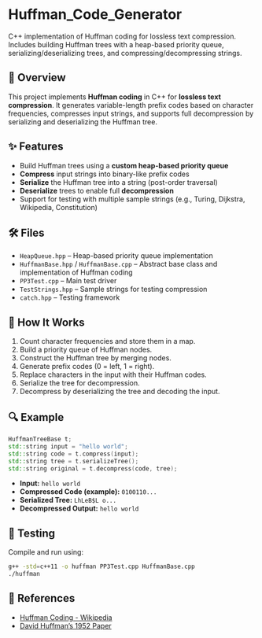 # Huffman_Code_Generator
C++ implementation of Huffman coding for lossless text compression. Includes building Huffman trees with a heap-based priority queue, serializing/deserializing trees, and compressing/decompressing strings.

## 📌 Overview
This project implements **Huffman coding** in C++ for **lossless text compression**. It generates variable-length prefix codes based on character frequencies, compresses input strings, and supports full decompression by serializing and deserializing the Huffman tree.

## ✨ Features
- Build Huffman trees using a **custom heap-based priority queue**  
- **Compress** input strings into binary-like prefix codes  
- **Serialize** the Huffman tree into a string (post-order traversal)  
- **Deserialize** trees to enable full **decompression**  
- Support for testing with multiple sample strings (e.g., Turing, Dijkstra, Wikipedia, Constitution)

## 🛠️ Files
- `HeapQueue.hpp` – Heap-based priority queue implementation  
- `HuffmanBase.hpp` / `HuffmanBase.cpp` – Abstract base class and implementation of Huffman coding  
- `PP3Test.cpp` – Main test driver  
- `TestStrings.hpp` – Sample strings for testing compression  
- `catch.hpp` – Testing framework  

## 🚀 How It Works
1. Count character frequencies and store them in a map.  
2. Build a priority queue of Huffman nodes.  
3. Construct the Huffman tree by merging nodes.  
4. Generate prefix codes (0 = left, 1 = right).  
5. Replace characters in the input with their Huffman codes.  
6. Serialize the tree for decompression.  
7. Decompress by deserializing the tree and decoding the input.  

## 🔍 Example
```cpp
HuffmanTreeBase t;
std::string input = "hello world";
std::string code = t.compress(input);
std::string tree = t.serializeTree();
std::string original = t.decompress(code, tree);
```

- **Input:** `hello world`  
- **Compressed Code (example):** `0100110...`  
- **Serialized Tree:** `LhLeB$L o...`  
- **Decompressed Output:** `hello world`  

## 🧪 Testing
Compile and run using:
```bash
g++ -std=c++11 -o huffman PP3Test.cpp HuffmanBase.cpp
./huffman
```

## 📖 References
- [Huffman Coding - Wikipedia](https://en.wikipedia.org/wiki/Huffman_coding)  
- [David Huffman’s 1952 Paper](http://compression.ru/download/articles/huff/huffman_1952_minimum-redundancy-codes.pdf)  
